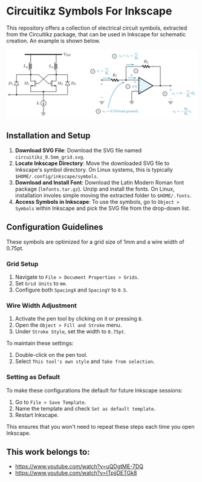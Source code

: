 # Circuitikz Symbols For Inkscape

This repository offers a collection of electrical circuit symbols,
extracted from the Circuitikz package, that can be used in Inkscape for
schematic creation. An example is shown below.

![schamematic examples](./example.svg)

## Installation and Setup

1. **Download SVG File**: Download the SVG file named
   `circuitikz_0.5mm_grid.svg`.
2. **Locate Inkscape Directory**: Move the downloaded SVG file to
   Inkscape's symbol directory. On Linux systems, this is typically
   `$HOME/.config/inkscape/symbols`.
3. **Download and Install Font**: Download the Latin Modern Roman font
   package (`lmfonts.tar.gz`). Unzip and install the fonts. On Linux,
   installation involes simple moving the extracted folder to
   `$HOME/.fonts`.
4. **Access Symbols in Inkscape**: To use the symbols, go to `Object >
   Symbols` within Inkscape and pick the SVG file from the drop-down list.

## Configuration Guidelines

These symbols are optimized for a grid size of 1mm and a wire width of
0.75pt.

### Grid Setup

1. Navigate to `File > Document Properties > Grids`.
2. Set `Grid Units` to `mm`.
3. Configure both `SpacingX` and `SpacingY` to `0.5`.

### Wire Width Adjustment

1. Activate the pen tool by clicking on it or pressing `B`.
2. Open the `Object > Fill and Stroke` menu.
3. Under `Stroke Style`, set the width to `0.75pt`.

To maintain these settings:

1. Double-click on the pen tool.
2. Select `This tool's own style` and `Take from selection`.

### Setting as Default

To make these configurations the default for future Inkscape sessions:

1. Go to `File > Save Template`.
2. Name the template and check `Set as default template`.
3. Restart Inkscape.

This ensures that you won't need to repeat these steps each time you open Inkscape.

## This work belongs to:
- https://www.youtube.com/watch?v=uQDgtME-7DQ
- https://www.youtube.com/watch?v=ITpjjDETGk8
